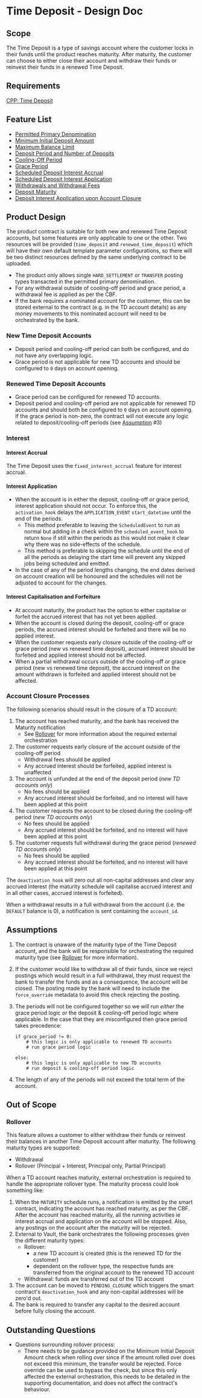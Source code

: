 # Time Deposit - Design Doc

## Scope

The Time Deposit is a type of savings account where the customer locks in their funds until the product reaches maturity. After maturity, the customer can choose to either close their account and withdraw their funds or reinvest their funds in a renewed Time Deposit.

## Requirements

[CPP: Time Deposit](https://pennyworth.atlassian.net/browse/CPP-1829)

## Feature List

- [Permitted Primary Denomination](https://pennyworth.atlassian.net/browse/CPP-1908)
- [Minimum Initial Deposit Amount](https://pennyworth.atlassian.net/browse/CPP-2086)
- [Maximum Balance Limit](https://pennyworth.atlassian.net/browse/CPP-1986)
- [Deposit Period and Number of Deposits](https://pennyworth.atlassian.net/browse/CPP-2082)
- [Cooling-Off Period](https://pennyworth.atlassian.net/browse/CPP-2084)
- [Grace Period](https://pennyworth.atlassian.net/browse/CPP-2083)
- [Scheduled Deposit Interest Accrual](https://pennyworth.atlassian.net/browse/CPP-1912)
- [Scheduled Deposit Interest Application](https://pennyworth.atlassian.net/browse/CPP-1913)
- [Withdrawals and Withdrawal Fees](https://pennyworth.atlassian.net/browse/CPP-2092)
- [Deposit Maturity](https://pennyworth.atlassian.net/browse/CPP-2077)
- [Deposit Interest Application upon Account Closure](https://pennyworth.atlassian.net/browse/CPP-1967)

## Product Design

The product contract is suitable for both new and renewed Time Deposit accounts, but some features are only applicable to one or the other. Two resources will be provided (`time_deposit` and `renewed_time_deposit`) which will have their own default template parameter configurations, so there will be two distinct resources defined by the same underlying contract to be uploaded.

- The product only allows single `HARD_SETTLEMENT` or `TRANSFER` posting types transacted in the permitted primary denomination.
- For any withdrawal outside of cooling-off period and grace period, a withdrawal fee is applied as per the CBF.
- If the bank requires a nominated account for the customer, this can be stored external to the contract (e.g. in the TD account details) as any money movements to this nominated account will need to be orchestrated by the bank.

### New Time Deposit Accounts

- Deposit period and cooling-off period can both be configured, and do not have any overlapping logic.
- Grace period is not applicable for new TD accounts and should be configured to `0` days on account opening.

### Renewed Time Deposit Accounts

- Grace period can be configured for renewed TD accounts.
- Deposit period and cooling-off period are not applicable for renewed TD accounts and should both be configured to `0` days on account opening. If the grace period is non-zero, the contract will not execute any logic related to deposit/cooling-off periods (see [Assumption](#assumptions) #3)

### Interest

#### Interest Accrual

The Time Deposit uses the `fixed_interest_accrual` feature for interest accrual.

#### Interest Application

- When the account is in either the deposit, cooling-off or grace period, interest application should not occur. To enforce this, the `activation_hook` delays the `APPLICATION_EVENT` `start_datetime` until the end of the periods.
  - This method preferable to leaving the `ScheduledEvent` to run as normal but adding in a check within the `scheduled_event_hook` to return `None` if still within the periods as this would not make it clear why there was no side-effects of the schedule.
  - This method is preferable to skipping the schedule until the end of all the periods as delaying the start time will prevent any skipped jobs being scheduled and emitted.
- In the case of any of the period lengths changing, the end dates derived on account creation will be honoured and the schedules will not be adjusted to account for the changes.

#### Interest Capitalisation and Forfeiture

- At account maturity, the product has the option to either capitalise or forfeit the accrued interest that has not yet been applied.
- When the account is closed during the deposit, cooling-off or grace periods, the accrued interest should be forfeited and there will be no applied interest.
- When the customer requests early closure outside of the cooling-off or grace period (new vs renewed time deposit), accrued interest should be forfeited and applied interest should not be affected.
- When a partial withdrawal occurs outside of the cooling-off or grace period (new vs renewed time deposit), the accrued interest on the amount withdrawn is forfeited and applied interest should not be affected.

### Account Closure Processes

The following scenarios should result in the closure of a TD account:

1. The account has reached maturity, and the bank has received the Maturity notification
    - See [Rollover](#rollover) for more information about the required external orchestration
2. The customer requests early closure of the account outside of the cooling-off period
    - Withdrawal fees should be applied
    - Any accrued interest should be forfeited, applied interest is unaffected
3. The account is unfunded at the end of the deposit period (*new TD accounts only*)
    - No fees should be applied
    - Any accrued interest should be forfeited, and no interest will have been applied at this point
4. The customer requests the account to be closed during the cooling-off period (*new TD accounts only*)
    - No fees should be applied
    - Any accrued interest should be forfeited, and no interest will have been applied at this point
5. The customer requests full withdrawal during the grace period (*renewed TD accounts only*)
    - No fees should be applied
    - Any accrued interest should be forfeited, and no interest will have been applied at this point

The `deactivation_hook` will zero out all non-capital addresses and clear any accrued interest (the maturity schedule will capitalise accrued interest and in all other cases, accrued interest is forfeited).

When a withdrawal results in a full withdrawal from the account (i.e. the `DEFAULT` balance is 0), a notification is sent containing the `account_id`.

## Assumptions

1. The contract is unaware of the maturity type of the Time Deposit account, and the bank will be responsible for orchestrating the required maturity type (see [Rollover](#rollover) for more information).
2. If the customer would like to withdraw all of their funds, since we reject postings which would result in a full withdrawal, they must request the bank to transfer the funds and as a consequence, the account will be closed. The posting made by the bank will need to include the `force_override` metadata to avoid this check rejecting the posting.
3. The periods will not be configured together so we will run *either* the grace period logic *or* the deposit & cooling-off period logic where applicable. In the case that they are misconfigured then grace period takes precedence:

    ```plaintext
    if grace_period != 0:
        # this logic is only applicable to renewed TD accounts
        # run grace period logic

    else:
        # this logic is only applicable to new TD accounts
        # run deposit & cooling-off period logic
    ```

4. The length of any of the periods will not exceed the total term of the account.

## Out of Scope

### Rollover

This feature allows a customer to either withdraw their funds or reinvest their balances in another Time Deposit account after maturity. The following maturity types are supported:

- Withdrawal
- Rollover (Principal + Interest, Principal only, Partial Principal)

When a TD account reaches maturity, external orchestration is required to handle the appropriate rollover type. The maturity process could look something like:

1. When the `MATURITY` schedule runs, a notification is emitted by the smart contract, indicating the account has reached maturity, as per the CBF. After the account has reached maturity, all the running activities ie interest accrual and application on the account will be stopped. Also, any postings on the account after the maturity will be rejected.
2. External to Vault, the bank orchestrates the following processes given the different maturity types:
    - Rollover:
        - a new TD account is created (this is the renewed TD for the customer)
        - dependent on the rollover type, the respective funds are transferred from the original account to the renewed TD account
    - Withdrawal: funds are transferred out of the TD account
3. The account can be moved to `PENDING_CLOSURE` which triggers the smart contract's `deactivation_hook` and any non-capital addresses will be zero'd out.
4. The bank is required to transfer any capital to the desired account before fully closing the account.

## Outstanding Questions

- Questions surrounding rollover process:
  - There needs to be guidance provided on the Minimum Initial Deposit Amount check when rolling over since if the amount rolled over does not exceed this minimum, the transfer would be rejected. Force override can be used to bypass the check, but since this only affected the external orchestration, this needs to be detailed in the supporting documentation, and does not affect the contract's behaviour.
